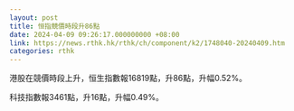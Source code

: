 ```yaml
---
layout: post
title: 恒指競價時段升86點
date: 2024-04-09 09:26:17.000000000 +08:00
link: https://news.rthk.hk/rthk/ch/component/k2/1748040-20240409.htm
categories: rthk
---
```


港股在競價時段上升，恒生指數報16819點，升86點，升幅0.52%。

科技指數報3461點，升16點，升幅0.49%。
